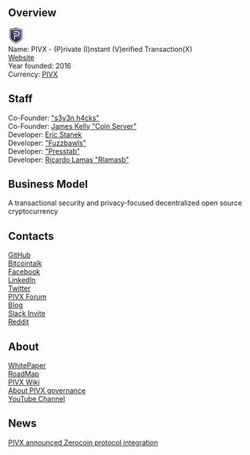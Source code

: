 ## Overview
![logo](../projects/logo/pivx.png)  
Name: PIVX - (P)rivate (I)nstant (V)erified Transaction(X)  
[Website](https://pivx.org/)  
Year founded: 2016  
Currency: [PIVX](https://coinmarketcap.com/currencies/pivx/)  
## Staff
Co-Founder: ["s3v3n h4cks"](../people/s3v3n_h4cks.md)   
Co-Founder: [James Kelly "Coin Server"](../people/james_kelly.md)  
Developer: [Eric Stanek](../people/eric_stanek.md)  
Developer: ["Fuzzbawls"](../people/fuzzbawls.md)  
Developer: ["Presstab"](../people/presstab.md)  
Developer: [Ricardo Lamas "Rlamasb"](../people/ricardo_lamas.md)  
## Business Model
A transactional security and privacy-focused decentralized open source cryptocurrency
## Contacts
[GitHub](https://github.com/PIVX-Project)  
[Bitcointalk](https://bitcointalk.org/index.php?topic=1262920)   
[Facebook](https://www.facebook.com/PIVXCrypto/)   
[LinkedIn](https://ru.linkedin.com/company/pivx)  
[Twitter](https://twitter.com/_pivx)  
[PIVX Forum](https://forum.pivx.org/)    
[Blog](https://pivx.org/news/)    
[Slack Invite](https://slack.pivx.org/)  
[Reddit](https://www.reddit.com/r/pivx/)  
## About
[WhitePaper](https://pivx.org/what-is-pivx/white-papers/)  
[RoadMap](https://pivx.org/what-is-pivx/roadmap/)  
[PIVX Wiki](http://pivx.wiki/)  
[About PIVX governance](https://pivx.org/governance/)  
[YouTube Channel](https://www.youtube.com/channel/UCr4Wk2opstIsUvMOz9quFSg)  
## News
[PIVX announced Zerocoin protocol integration](../news/pivx_14-09-17.md)
